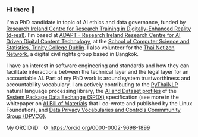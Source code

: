 ### Hi there 👋

<!--
**bact/bact** is a ✨ _special_ ✨ repository because its `README.md` (this file) appears on your GitHub profile.

Here are some ideas to get you started:

- 🔭 I’m currently working on ...
- 🌱 I’m currently learning ...
- 👯 I’m looking to collaborate on ...
- 🤔 I’m looking for help with ...
- 💬 Ask me about ...
- 📫 How to reach me: ...
- 😄 Pronouns: ...
- ⚡ Fun fact: ...
-->

I'm a PhD candidate in topic of AI ethics and data governance, funded by
[Research Ireland Centre for Research Training in Digitally-Enhanced Reality (d-real)](https://d-real.ie/).
I'm based at [ADAPT - Research Ireland Research Centre for AI Driven Digital Content Technology](https://www.adaptcentre.ie/),
at the [School of Computer Science and Statistics, Trinity College Dublin](https://www.scss.tcd.ie/).
I also volunteer for the [Thai Netizen Network](https://twitter.com/thainetizen),
a digital civil rights group based in Bangkok.

I have an interest in software engineering and standards and how they can facilitate interactions
between the technical layer and the legal layer for an accountable AI.
Part of my PhD work is around system trustworthiness and accountability vocabulary.
I am actively contributing to the [PyThaiNLP](https://github.com/PyThaiNLP/pythainlp/) natural language processing library,
the [AI and Dataset profiles](https://www.linuxfoundation.org/research/ai-bom) of the
[System Package Data Exchange (SPDX)](https://github.com/spdx/spdx-spec) specification
(see more in the whitepaper on [AI Bill of Materials](https://www.linuxfoundation.org/research/ai-bom) that I co-wrote
and published by the Linux Foundation),
and [Data Privacy Vocabularies and Controls Commmunity Group (DPVCG)](https://github.com/w3c/dpv/).

My ORCID iD: <a
    id="cy-effective-orcid-url"
    class="underline"
     href="https://orcid.org/0000-0002-9698-1899"
     target="orcid.widget"
     rel="me noopener noreferrer"
     style="vertical-align: top">
     <img
        src="https://orcid.org/sites/default/files/images/orcid_16x16.png"
        style="width: 1em; margin-inline-start: 0.5em"
        alt="ORCID iD icon"/>
      https://orcid.org/0000-0002-9698-1899
    </a>
